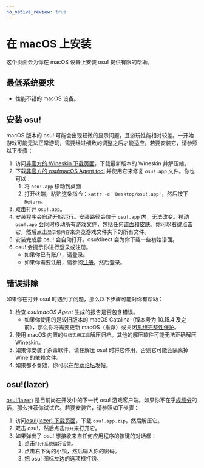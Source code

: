 ```yaml
---
no_native_review: true
---
```


# 在 macOS 上安装

这个页面会为你在 macOS 设备上安装 osu! 提供有限的帮助。

## 最低系统要求

- 性能不错的 macOS 设备。

## 安装 osu!

macOS 版本的 osu! 可能会出现轻微的显示问题，且游玩性能相对较差。一开始游戏可能无法正常游玩，需要经过细致的调整之后才能适应。若要安装它，请参照以下步骤：

1. 访问[非官方的 Wineskin 下载页面](https://osu.ppy.sh/community/forums/topics/1106057)，下载最新版本的 Wineskin 并解压缩。
2. 下载[非官方的 osu!macOS Agent tool](https://osu.ppy.sh/community/forums/topics/1036678) 并使用它来修复 `osu!.app` 文件。你也可以：
   1. 将 `osu!.app` 移动到桌面
   2. 打开终端，粘贴这条指令：`xattr -c 'Desktop/osu!.app'`，然后按下 `Return`。
3. 双击打开 `osu!.app`。
4. 安装程序会自动开始运行。安装路径会位于 `osu!.app` 内，无法改变。移动 `osu!.app` 会同时移动所有游戏文件，包括任何[谱面](/wiki/Beatmap)和[皮肤](/wiki/Skin)。你可以右键点击它，然后点击`显示包内容`来浏览游戏文件夹下的所有文件。
5. 安装完成后 osu! 会自动打开。osu!direct 会为你下载一些初始谱面。
6. osu! 会提示你进行登录或注册。
   - 如果你已有账户，请登录。
   - 如果你需要注册，请参阅[注册](/wiki/Registration)，然后登录。

## 错误排除

如果你在打开 osu! 时遇到了问题，那么以下步骤可能对你有帮助：

1. 检查 *osu!macOS Agent* 生成的报告是否包含错误。
   - 如果你使用的是较旧版本的 macOS Catalina（版本号为 10.15.4 及之前），那么你将需要更新 macOS（推荐）或关闭[系统完整性保护](https://developer.apple.com/documentation/security/disabling_and_enabling_system_integrity_protection)。
2. 使用 macOS 内置的`归档实用工具`解压归档。其他的解压软件可能无法正确解压 Wineskin。
3. 如果你安装了杀毒软件，请在解压 osu! 时将它停用，否则它可能会隔离掉 Wine 的依赖文件。
4. 如果都不奏效，你可以在[帮助论坛](https://osu.ppy.sh/community/forums/5)发帖。

## osu!(lazer)

[osu!(lazer)](https://github.com/ppy/osu) 是目前尚在开发中的下一代 osu! 游戏客户端。如果你不在乎[成绩分](/wiki/Performance_points)的话，那么推荐你试试它。若要安装它，请参照如下步骤：

1. 访问[osu!(lazer) 下载页面](https://github.com/ppy/osu/releases/latest)，下载 `osu!.app.zip`，然后解压它。
2. 双击 osu!，然后点击`打开`来打开它。
3. 如果弹出了 osu! 想接收来自任何应用程序的按键的对话框：
   1. 点击`打开系统偏好设置`。
   2. 点击右下角的小锁，然后输入你的密码。
   3. 把 osu! 图标左边的选项框打钩。
